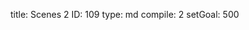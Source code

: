 title:          Scenes 2
ID:             109
type:           md
compile:        2
setGoal:        500


